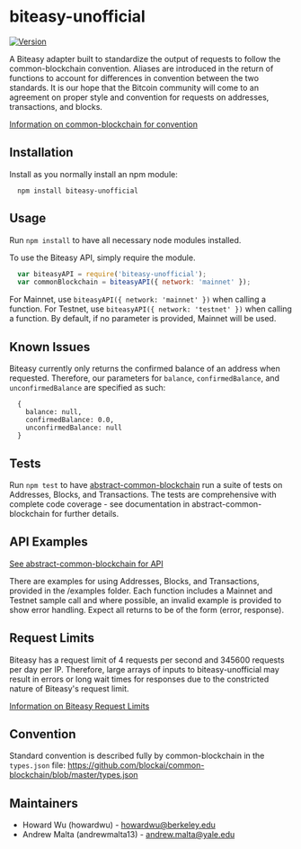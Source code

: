 # biteasy-unofficial

[![Version](http://img.shields.io/npm/v/biteasy-unofficial.svg)](https://www.npmjs.org/package/biteasy-unofficial)

A Biteasy adapter built to standardize the output of requests to follow the common-blockchain convention. Aliases are introduced in the return of functions to account for differences in convention between the two standards. It is our hope that the Bitcoin community will come to an agreement on proper style and convention for requests on addresses, transactions, and blocks. 

[Information on common-blockchain for convention](https://github.com/common-blockchain/common-blockchain/blob/master/README.md)

## Installation

Install as you normally install an npm module:
```
  npm install biteasy-unofficial
```

## Usage

Run ``` npm install ``` to have all necessary node modules installed.

To use the Biteasy API, simply require the module.
```javascript
  var biteasyAPI = require('biteasy-unofficial');
  var commonBlockchain = biteasyAPI({ network: 'mainnet' });
```
For Mainnet, use ```biteasyAPI({ network: 'mainnet' })``` when calling a function. For Testnet, use ```biteasyAPI({ network: 'testnet' })``` when calling a function. By default, if no parameter is provided, Mainnet will be used.

## Known Issues

Biteasy currently only returns the confirmed balance of an address when requested. Therefore, our parameters for ```balance```, ```confirmedBalance```, and ```unconfirmedBalance``` are specified as such: 
```
  {
    balance: null,
    confirmedBalance: 0.0,
    unconfirmedBalance: null
  }
```

## Tests

Run ``` npm test ``` to have [abstract-common-blockchain](https://github.com/blockai/abstract-common-blockchain/blob/master/README.md) run a suite of tests on Addresses, Blocks, and Transactions. The tests are comprehensive with complete code coverage - see documentation in abstract-common-blockchain for further details.

## API Examples

[See abstract-common-blockchain for API](https://github.com/blockai/abstract-common-blockchain/blob/master/README.md)

There are examples for using Addresses, Blocks, and Transactions, provided in the /examples folder. Each function includes a Mainnet and Testnet sample call and where possible, an invalid example is provided to show error handling. Expect all returns to be of the form (error, response).

## Request Limits

Biteasy has a request limit of 4 requests per second and 345600 requests per day per IP. Therefore, large arrays of inputs to biteasy-unofficial may result in errors or long wait times for responses due to the constricted nature of Biteasy's request limit.

[Information on Biteasy Request Limits](http://support.biteasy.com/kb/rest-api/rate-limiting)

## Convention

Standard convention is described fully by common-blockchain in the ```types.json``` file: https://github.com/blockai/common-blockchain/blob/master/types.json

## Maintainers
  * Howard Wu (howardwu) - howardwu@berkeley.edu
  * Andrew Malta (andrewmalta13) - andrew.malta@yale.edu
